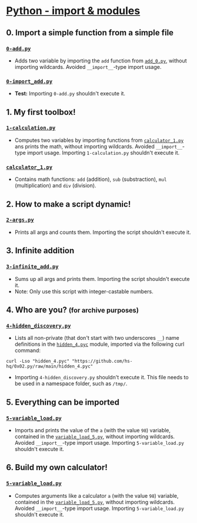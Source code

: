 # [Python - import & modules](https://intranet.hbtn.io/projects/2175)

## 0. Import a simple function from a simple file
### [`0-add.py`](0-add.py)
* Adds two variable by importing the `add` function from [`add_0.py`](add_0.py), without importing wildcards. Avoided `__import__`-type import usage.
### [`0-import_add.py`](0-import_add.py)
* **Test:** Importing `0-add.py` shouldn't execute it.

## 1. My first toolbox!
### [`1-calculation.py`](1-calculation.py)
* Computes two variables by importing functions from [`calculator_1.py`](calculator_1.py) ans prints the math, without importing wildcards. Avoided `__import__`-type import usage. Importing `1-calculation.py` shouldn't execute it.
### [`calculator_1.py`](calculator_1.py)
* Contains math functions: `add` (addition), `sub` (substraction), `mul` (multiplication) and `div` (division).

## 2. How to make a script dynamic!
### [`2-args.py`](2-args.py)
* Prints all args and counts them. Importing the script shouldn't execute it.

## 3. Infinite addition
### [`3-infinite_add.py`](3-infinite_add.py)
* Sums up all args and prints them. Importing the script shouldn't execute it.
* Note: Only use this script with integer-castable numbers.

## 4. Who are you? <small>(for archive purposes)</small>
### [`4-hidden_discovery.py`](4-hidden_discovery.py)
* Lists all non-private (that don't start with two underscores `__`) name definitions in the [`hidden_4.pyc`](hidden_4.pyc) module, imported via the following curl command:
```
curl -Lso "hidden_4.pyc" "https://github.com/hs-hq/0x02.py/raw/main/hidden_4.pyc"
```
* Importing `4-hidden_discovery.py` shouldn't execute it. This file needs to be used in a namespace folder, such as `/tmp/`.

## 5. Everything can be imported
### [`5-variable_load.py`](5-variable_load.py)
* Imports and prints the value of the `a` (with the value `98`) variable, contained in the [`variable_load_5.py`](variable_load_5.py), without importing wildcards. Avoided `__import__`-type import usage. Importing `5-variable_load.py` shouldn't execute it.

## 6. Build my own calculator!
### [`5-variable_load.py`](5-variable_load.py)
* Computes arguments like a calculator `a` (with the value `98`) variable, contained in the [`variable_load_5.py`](variable_load_5.py), without importing wildcards. Avoided `__import__`-type import usage. Importing `5-variable_load.py` shouldn't execute it.

